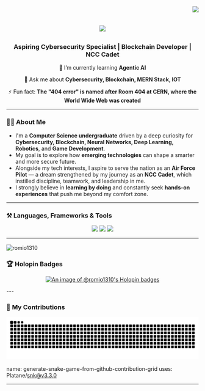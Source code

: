 <img align="right" src="https://visitor-badge.laobi.icu/badge?page_id=J1NX-82.J1NX-82" />

<h1 align="center">
    <img src="https://readme-typing-svg.herokuapp.com/?font=Righteous&size=35&center=true&vCenter=true&width=500&height=70&duration=4000&lines=Hi+There!+👋;+I'm+Gurdeep+Singh!;" />
</h1>

<h3 align="center">Aspiring Cybersecurity Specialist | Blockchain Developer | NCC Cadet</h3>

<div align="center">

 🌱 I’m currently learning **Agentic AI**

 💬 Ask me about **Cybersecurity, Blockchain, MERN Stack, IOT**

 ⚡ Fun fact: **The "404 error" is named after Room 404 at CERN, where the World Wide Web was created**

</div>

---

### 🧑‍💼 **About Me**

- I'm a **Computer Science undergraduate** driven by a deep curiosity for **Cybersecurity, Blockchain, Neural Networks, Deep Learning, Robotics**, and **Game Development**.  
- My goal is to explore how **emerging technologies** can shape a smarter and more secure future.  
- Alongside my tech interests, I aspire to serve the nation as an **Air Force Pilot** — a dream strengthened by my journey as an **NCC Cadet**, which instilled discipline, teamwork, and leadership in me.  
- I strongly believe in **learning by doing** and constantly seek **hands-on experiences** that push me beyond my comfort zone.  

---

### ⚒️ **Languages, Frameworks & Tools**
<div align="center">
    <img src="https://skillicons.dev/icons?i=react,bootstrap,html,css,vscode,github,git,figma,tailwind" />
    <img src="https://skillicons.dev/icons?i=nodejs,python,javascript,typescript,express,mongodb,c,java,solidity" />
    <img src="https://skillicons.dev/icons?i=firebase,arduino,azure,aws" />
</div>

---

<p><img align="center" src="https://github-readme-streak-stats.herokuapp.com/?user=romio1310&" alt="romio1310" /></p>

### 🏆 **Holopin Badges**

<div align="center">

[![An image of @romio1310's Holopin badges](https://holopin.me/romio1310)](https://holopin.io/@romio1310)

</div>
---

### 🐍 **My Contributions**
![GitHub Snake Animation](dist/github-snake.svg)

name: generate-snake-game-from-github-contribution-grid
uses: Platane/snk@v3.3.0

---

